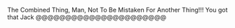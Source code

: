 The Combined Thing, Man, Not To Be Mistaken For Another Thing!!! You got that Jack @@@@@@@@@@@@@@@@@@@@@@
